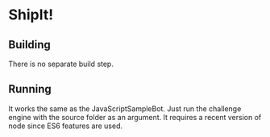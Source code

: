 # ShipIt!

## Building

There is no separate build step.

## Running

It works the same as the JavaScriptSampleBot. Just run the challenge engine with the source folder as an argument. It requires a recent version of node since ES6 features are used.